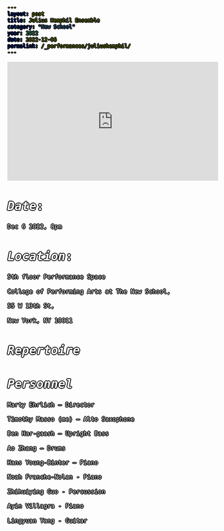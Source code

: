 ```yaml
---
layout: post
title: Julius Hemphil Ensemble
category: "New School"
year: 2022
date: 2022-12-06
permalink: /_performances/juliushemphil/
---
```


<style>

body {
  color: white;
  font-family: monospace;
  font-size: 16px;
  line-height: 1.4;
  margin: 0;
  min-height: 100%;
  overflow-wrap: break-word;
  text-shadow: 
    0 0 0 black,
    1px 0 0 black,
    -1px 0 0 black,
    0 1px 0 black,
    0 -1px 0 black,
    1px 1px 0 black,
    -1px -1px 0 black,
    1px -1px 0 black,
    -1px 1px 0 black,
    2px 0 0 black,
    -2px 0 0 black,
    0 2px 0 black,
    0 -2px 0 black;
}

body {
  background-image: url('/assets/5thfloor.webp');
  background-size: cover;
  background-position: center;
  background-attachment: fixed;
}

</style>


<div id="scrollTrack">
  <div id="verticalScrollProgress"></div>
</div>

<style>
#scrollTrack {
  position: fixed;
  top: 25%;
  left: 50%;
  transform: translateX(-700px);
  width: 5px;
  height: 50%;
  background-color: rgba(255, 255, 255, 0.1);
  z-index: 9998;
}

#verticalScrollProgress {
  position: absolute;
  top: 0;
  left: 0;
  width: 100%;
  height: 0%;
  background-color: #5bff32;
  z-index: 9999;
}

</style>

<script>
window.onscroll = function() {
  const track = document.getElementById("scrollTrack");
  const bar = document.getElementById("verticalScrollProgress");
  
  const scrollTop = document.documentElement.scrollTop || document.body.scrollTop;
  const scrollHeight = document.documentElement.scrollHeight - document.documentElement.clientHeight;
  const scrollPercent = (scrollTop / scrollHeight) * 100;
  
  // Keep the green bar inside the track
  bar.style.height = scrollPercent + "%";
};
</script>


<iframe width="560" height="315" src="https://www.youtube.com/embed/bG930zKvAbk?si=jdQHFNKK7pei1SsC" title="YouTube video player" frameborder="0" allow="accelerometer; autoplay; clipboard-write; encrypted-media; gyroscope; picture-in-picture; web-share" referrerpolicy="strict-origin-when-cross-origin" allowfullscreen></iframe>


# *Date*: 

Dec 6 2022, 8pm

# *Location*: 

5th floor Performance Space

College of Performing Arts at The New School, 

55 W 13th St, 

New York, NY 10011

# *Repertoire*

# *Personnel*

Marty Ehrlich – Director

Timothy Masso (me) – Alto Saxophone

Ben Har-gaash – Upright Bass

Ao Zhang – Drums

Hans Young-Binter – Piano  

Noah Franche-Nolan - Piano

Zhihuiying Guo - Percussion

Ayin Villagra - Piano 

Lingyuan Yang - Guitar 
